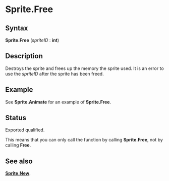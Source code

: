
# Sprite.Free

## Syntax
**Sprite.Free** (_spriteID_ : **int**)

## Description
Destroys the sprite and frees up the memory the sprite used. It is an error to use the _spriteID_ after the sprite has been freed.


## Example
See **Sprite.Animate** for an example of **Sprite.Free**.


## Status
Exported qualified.

This means that you can only call the function by calling **Sprite.Free**, not by calling **Free**.


## See also
**[Sprite.New](sprite_new.html)**.

